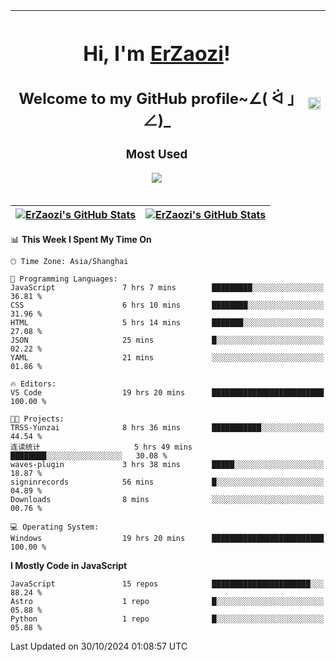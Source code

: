 |<h1>Hi, I'm <a href="https://github.com/erzaozi">ErZaozi</a>! </h1><h2>Welcome to my GitHub profile~∠( ᐛ 」∠)_</h2><p><h3>Most Used</h3><img src="https://skillicons.dev/icons?i=github,vscode,visualstudio,ubuntu,postman,pycharm,webstorm,git,docker"></p>|<img decoding="async" align=center src="https://cdn.jsdelivr.net/gh/erzaozi/erzaozi/image.gif" width="100%">|
| ----- | ----- |

| <a href="https://github.com/erzaozi"><img align="center" src="https://github-readme-stats.vercel.app/api/top-langs/?username=erzaozi&title_color=44cef6&text_color=4b5cc4&icon_color=2bbc8a&bg_color=white&langs_count=4&hide_border=true" alt="ErZaozi's GitHub Stats" /></a> | <a href="https://github.com/erzaozi"><img align="center" src="https://github-readme-stats.vercel.app/api?username=erzaozi&show_icons=true&line_height=27&count_private=true&title_color=44cef6&text_color=4b5cc4&icon_color=2bbc8a&bg_color=white&hide_border=true" alt="ErZaozi's GitHub Stats" /></a> |
| ----- | ----- |
<!--START_SECTION:waka-->
📊 **This Week I Spent My Time On** 

```text
🕑︎ Time Zone: Asia/Shanghai

💬 Programming Languages: 
JavaScript               7 hrs 7 mins        █████████░░░░░░░░░░░░░░░░   36.81 % 
CSS                      6 hrs 10 mins       ████████░░░░░░░░░░░░░░░░░   31.96 % 
HTML                     5 hrs 14 mins       ███████░░░░░░░░░░░░░░░░░░   27.08 % 
JSON                     25 mins             █░░░░░░░░░░░░░░░░░░░░░░░░   02.22 % 
YAML                     21 mins             ░░░░░░░░░░░░░░░░░░░░░░░░░   01.86 % 

🔥 Editors: 
VS Code                  19 hrs 20 mins      █████████████████████████   100.00 % 

🐱‍💻 Projects: 
TRSS-Yunzai              8 hrs 36 mins       ███████████░░░░░░░░░░░░░░   44.54 % 
连读统计                     5 hrs 49 mins       ████████░░░░░░░░░░░░░░░░░   30.08 % 
waves-plugin             3 hrs 38 mins       █████░░░░░░░░░░░░░░░░░░░░   18.87 % 
signinrecords            56 mins             █░░░░░░░░░░░░░░░░░░░░░░░░   04.89 % 
Downloads                8 mins              ░░░░░░░░░░░░░░░░░░░░░░░░░   00.76 % 

💻 Operating System: 
Windows                  19 hrs 20 mins      █████████████████████████   100.00 % 
```

**I Mostly Code in JavaScript** 

```text
JavaScript               15 repos            ██████████████████████░░░   88.24 % 
Astro                    1 repo              █░░░░░░░░░░░░░░░░░░░░░░░░   05.88 % 
Python                   1 repo              █░░░░░░░░░░░░░░░░░░░░░░░░   05.88 % 
```




 Last Updated on 30/10/2024 01:08:57 UTC
<!--END_SECTION:waka-->
